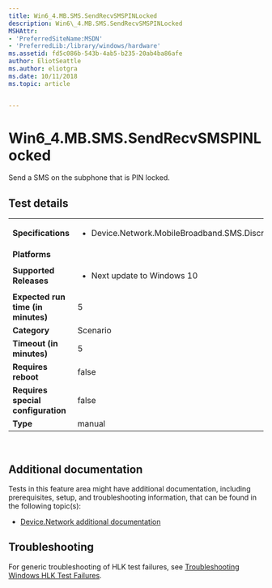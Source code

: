 ```yaml
---
title: Win6_4.MB.SMS.SendRecvSMSPINLocked
description: Win6\_4.MB.SMS.SendRecvSMSPINLocked
MSHAttr:
- 'PreferredSiteName:MSDN'
- 'PreferredLib:/library/windows/hardware'
ms.assetid: fd5c086b-543b-4ab5-b235-20ab4ba86afe
author: EliotSeattle
ms.author: eliotgra
ms.date: 10/11/2018
ms.topic: article


---
```


# Win6_4.MB.SMS.SendRecvSMSPINLocked


Send a SMS on the subphone that is PIN locked.

## Test details
|||
|---|---|
| **Specifications**  | <ul><li>Device.Network.MobileBroadband.SMS.Discretional</li></ul> |  
| **Platforms**   | <ul></ul> |
| **Supported Releases** | <ul><li>Next update to Windows 10</li></ul> |
|**Expected run time (in minutes)**| 5 |
|**Category**| Scenario |
|**Timeout (in minutes)**| 5 |
|**Requires reboot**| false |
|**Requires special configuration**| false |
|**Type**| manual |

 

## <span id="Additional_documentation"></span><span id="additional_documentation"></span><span id="ADDITIONAL_DOCUMENTATION"></span>Additional documentation


Tests in this feature area might have additional documentation, including prerequisites, setup, and troubleshooting information, that can be found in the following topic(s):

-   [Device.Network additional documentation](device-network-additional-documentation.md)

## <span id="Troubleshooting"></span><span id="troubleshooting"></span><span id="TROUBLESHOOTING"></span>Troubleshooting


For generic troubleshooting of HLK test failures, see [Troubleshooting Windows HLK Test Failures](..\user\troubleshooting-windows-hlk-test-failures.md).

 

 






